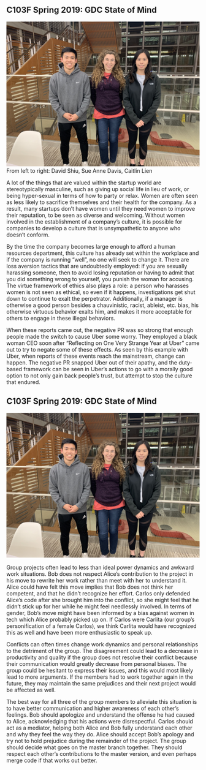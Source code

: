 ## C103F Spring 2019: GDC State of Mind
<img src="group_photo.jpg" width="800" />
From left to right: David Shiu, Sue Anne Davis, Caitlin Lien

A lot of the things that are valued within the startup world are stereotypically masculine, such as giving up social life in lieu of work, or being hyper-sexual in terms of how to party or relax. Women are often seen as less likely to sacrifice themselves and their health for the company. As a result, many startups don’t have women until they need women to improve their reputation, to be seen as diverse and welcoming. Without women involved in the establishment of a company’s culture, it is possible for companies to develop a culture that is unsympathetic to anyone who doesn’t conform.

By the time the company becomes large enough to afford a human resources department, this culture has already set within the workplace and if the company is running “well”, no one will seek to change it. There are loss aversion tactics that are undoubtedly employed: if you are sexually harassing someone, then to avoid losing reputation or having to admit that you did something wrong to yourself, you punish the woman for accusing. The virtue framework of ethics also plays a role: a person who harasses women is not seen as ethical, so even if it happens, investigations get shut down to continue to exalt the perpetrator. Additionally, if a manager is otherwise a good person besides a chauvinistic, racist, ableist, etc. bias, his otherwise virtuous behavior exalts him, and makes it more acceptable for others to engage in these illegal behaviors.
    
When these reports came out, the negative PR was so strong that enough people made the switch to cause Uber some worry. They employed a black woman CEO soon after  “Reflecting on One Very Strange Year at Uber” came out to try to negate some of these effects. As seen by this example with Uber, when reports of these events reach the mainstream, change can happen. The negative PR snapped Uber out of their apathy, and the duty-based framework can be seen in Uber’s actions to go with a morally good option to not only gain back people’s trust, but attempt to stop the culture that endured. 




## C103F Spring 2019: GDC State of Mind
<img src="group_photo.jpg" width="800" />

  Group projects often lead to less than ideal power dynamics and awkward work situations. Bob does not respect Alice’s contribution to the project in his move to rewrite her work rather than meet with her to understand it. Alice could have felt this move implies that Bob does not think her competent, and that he didn’t recognize her effort. Carlos only defended Alice’s code after she brought him into the conflict, so she might feel that he didn’t stick up for her while he might feel needlessly involved. In terms of gender, Bob’s move might have been informed by a bias against women in tech which Alice probably picked up on. If Carlos were Carlita (our group’s personification of a female Carlos), we think Carlita would have recognized this as well and have been more enthusiastic to speak up.
  
  
  Conflicts can often times change work dynamics and personal relationships to the detriment of the group. The disagreement could lead to a decrease in productivity and quality if the group does not resolve their conflict because their communication would greatly decrease from personal biases. The group could be hesitant to express their issues, and this would most likely lead to more arguments. If the members had to work together again in the future, they may maintain the same prejudices and their next project would be affected as well. 
  
  The best way for all three of the group members to alleviate this situation is to have better communication and higher awareness of each other’s feelings. Bob should apologize and understand the offense he had caused to Alice, acknowledging that his actions were disrespectful. Carlos should act as a mediator, helping both Alice and Bob fully understand each other and why they feel the way they do. Alice should accept Bob’s apology and try not to hold prejudice during the remainder of the project. The group should decide what goes on the master branch together. They should respect each other’s contributions to the master version, and even perhaps merge code if that works out better.

